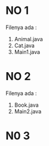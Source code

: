 # NO 1

Filenya ada :
1. Animal.java
2. Cat.java
3. Main1.java

# NO 2

Filenya ada :
1. Book.java
2. Main2.java

# N0 3
